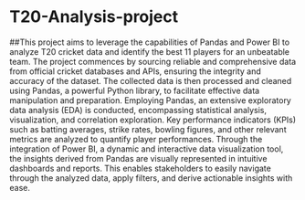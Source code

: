 # T20-Analysis-project

##This project aims to leverage the capabilities of Pandas and Power BI to analyze T20 cricket data and identify the best 11 players for an unbeatable team.
The project commences by sourcing reliable and comprehensive data from official cricket databases and APIs, ensuring the integrity and accuracy of the dataset. The collected data is then processed and cleaned using Pandas, a powerful Python library, to facilitate effective data manipulation and preparation.
Employing Pandas, an extensive exploratory data analysis (EDA) is conducted, encompassing statistical analysis, visualization, and correlation exploration. Key performance indicators (KPIs) such as batting averages, strike rates, bowling figures, and other relevant metrics are analyzed to quantify player performances.
Through the integration of Power BI, a dynamic and interactive data visualization tool, the insights derived from Pandas are visually represented in intuitive dashboards and reports. This enables stakeholders to easily navigate through the analyzed data, apply filters, and derive actionable insights with ease. 
